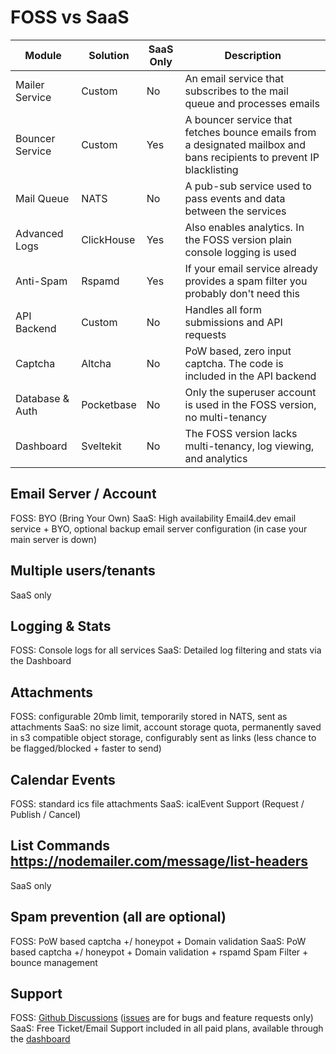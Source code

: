 # FOSS vs SaaS

| Module          | Solution          | SaaS Only | Description                                                                                                           |
| --------------- | ----------------- | --------- | --------------------------------------------------------------------------------------------------------------------- |
| Mailer Service  | Custom            | No        | An email service that subscribes to the mail queue and processes emails                                               |
| Bouncer Service | Custom            | Yes       | A bouncer service that fetches bounce emails from a designated mailbox and bans recipients to prevent IP blacklisting |
| Mail Queue      | NATS              | No        | A pub-sub service used to pass events and data between the services                                                   |
| Advanced Logs   | ClickHouse        | Yes       | Also enables analytics. In the FOSS version plain console logging is used                                             |
| Anti-Spam       | Rspamd            | Yes       | If your email service already provides a spam filter you probably don't need this                                     |
| API Backend     | Custom            | No        | Handles all form submissions and API requests                                                                         |
| Captcha         | Altcha            | No        | PoW based, zero input captcha. The code is included in the API backend                                                |
| Database & Auth | Pocketbase        | No        | Only the superuser account is used in the FOSS version, no multi-tenancy                                              |
| Dashboard       | Sveltekit         | No        | The FOSS version lacks multi-tenancy, log viewing, and analytics                                                      |

## Email Server / Account
FOSS: BYO (Bring Your Own)
SaaS: High availability Email4.dev email service + BYO, optional backup email server configuration (in case your main server is down)

## Multiple users/tenants
SaaS only

## Logging & Stats
FOSS: Console logs for all services
SaaS: Detailed log filtering and stats via the Dashboard

## Attachments
FOSS: configurable 20mb limit, temporarily stored in NATS, sent as attachments
SaaS: no size limit, account storage quota, permanently saved in s3 compatible object storage, configurably sent as links (less chance to be flagged/blocked + faster to send)

## Calendar Events
FOSS: standard ics file attachments
SaaS: icalEvent Support (Request / Publish / Cancel)

## List Commands https://nodemailer.com/message/list-headers
SaaS only

## Spam prevention (all are optional)
FOSS: PoW based captcha +/ honeypot + Domain validation
SaaS: PoW based captcha +/ honeypot + Domain validation + rspamd Spam Filter + bounce management

## Support
FOSS: [Github Discussions](https://github.com/orgs/email4-dev/discussions) ([issues](https://github.com/email4-dev/.github/issues) are for bugs and feature requests only)
SaaS: Free Ticket/Email Support included in all paid plans, available through the [dashboard](https://my.email4.dev)